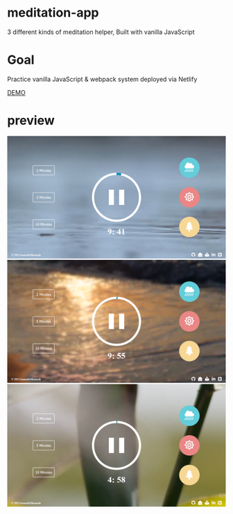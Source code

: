 # meditation-app
3 different kinds of meditation helper,
Built with vanilla JavaScript

# Goal
Practice vanilla JavaScript & webpack system
deployed via Netlify

[DEMO](https://hannah-meditation-app.netlify.app/)

# preview
<img src="src/images/meditation_1.png">
<img src="src/images/meditation_2.png">
<img src="src/images/meditation_3.png">

